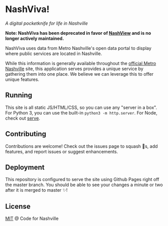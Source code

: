 # NashViva!
_A digital pocketknife for life in Nashville_

__Note: NashViva has been deprecated in favor of [NashView](https://nashview.nashville.gov/) and is no longer actively maintained.__

NashViva uses data from Metro Nashville's open data portal to display where public services are located in Nashville.

While this information is generally available throughout the [official Metro Nashville](https://www.nashville.gov/) site, this application serves provides a unique service by gathering them into one place.  We believe we can leverage this to offer unique features.

## Running
This site is all static JS/HTML/CSS, so you can use any "server in a box". For Python 3, you can use the built-in `python3 -m http.server`. For Node, check out [serve](https://www.npmjs.com/package/serve).

## Contributing
Contributions are welcome! Check out the issues page to squash 🐛s, add features, and report issues or suggest enhancements.

## Deployment
This repository is configured to serve the site using Github Pages right off the master branch. You should be able to see your changes a minute or two after it is merged to master ✨!

## License
[MIT](LICENSE.md) @ Code for Nashville
